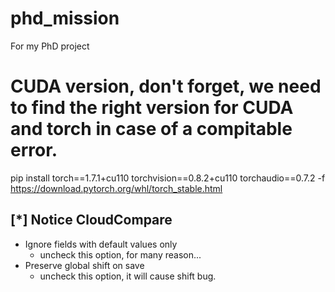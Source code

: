 # phd_mission
For my PhD project

# CUDA version, don't forget, we need to find the right version for CUDA and torch in case of a compitable error. 
pip install torch==1.7.1+cu110 torchvision==0.8.2+cu110 torchaudio==0.7.2 -f https://download.pytorch.org/whl/torch_stable.html


## [*] Notice CloudCompare 

* Ignore fields with default values only
  * uncheck this option, for many reason...
* Preserve global shift on save
  * uncheck this option, it will cause shift bug.
